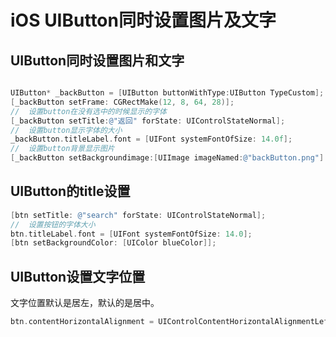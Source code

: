# iOS UIButton同时设置图片及文字

## UIButton同时设置图片和文字

``` objective-c

UIButton* _backButton = [UIButton buttonWithType:UIButton TypeCustom];
[_backButton setFrame: CGRectMake(12, 8, 64, 28)];
//	设置button在没有选中的时候显示的字体
[_backButton setTitle:@"返回" forState: UIControlStateNormal];
//	设置button显示字体的大小
_backButton.titleLabel.font = [UIFont systemFontOfSize: 14.0f];
//	设置button背景显示图片
[_backButton setBackgroundimage:[UIImage imageNamed:@"backButton.png"] forState: UIControlStateNormal];
```

## UIButton的title设置

``` objective-c
[btn setTitle: @"search" forState: UIControlStateNormal];
//	设置按钮的字体大小
btn.titleLabel.font = [UIFont systemFontOfSize: 14.0];
[btn setBackgroundColor: [UIColor blueColor]];

```

## UIButton设置文字位置

文字位置默认是居左，默认的是居中。

``` objective-c
btn.contentHorizontalAlignment = UIControlContentHorizontalAlignmentLeft;
```

